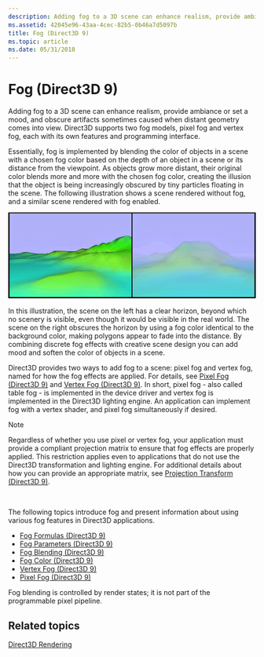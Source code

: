 ```yaml
---
description: Adding fog to a 3D scene can enhance realism, provide ambiance or set a mood, and obscure artifacts sometimes caused when distant geometry comes into view.
ms.assetid: 42045e96-43aa-4cec-82b5-0b46a7d5097b
title: Fog (Direct3D 9)
ms.topic: article
ms.date: 05/31/2018
---
```


# Fog (Direct3D 9)

Adding fog to a 3D scene can enhance realism, provide ambiance or set a mood, and obscure artifacts sometimes caused when distant geometry comes into view. Direct3D supports two fog models, pixel fog and vertex fog, each with its own features and programming interface.

Essentially, fog is implemented by blending the color of objects in a scene with a chosen fog color based on the depth of an object in a scene or its distance from the viewpoint. As objects grow more distant, their original color blends more and more with the chosen fog color, creating the illusion that the object is being increasingly obscured by tiny particles floating in the scene. The following illustration shows a scene rendered without fog, and a similar scene rendered with fog enabled.

![illustration of the same scene with and without fog](images/fogcomp.png)

In this illustration, the scene on the left has a clear horizon, beyond which no scenery is visible, even though it would be visible in the real world. The scene on the right obscures the horizon by using a fog color identical to the background color, making polygons appear to fade into the distance. By combining discrete fog effects with creative scene design you can add mood and soften the color of objects in a scene.

Direct3D provides two ways to add fog to a scene: pixel fog and vertex fog, named for how the fog effects are applied. For details, see [Pixel Fog (Direct3D 9)](pixel-fog.md) and [Vertex Fog (Direct3D 9)](vertex-fog.md). In short, pixel fog - also called table fog - is implemented in the device driver and vertex fog is implemented in the Direct3D lighting engine. An application can implement fog with a vertex shader, and pixel fog simultaneously if desired.

> [!Note]  
> Regardless of whether you use pixel or vertex fog, your application must provide a compliant projection matrix to ensure that fog effects are properly applied. This restriction applies even to applications that do not use the Direct3D transformation and lighting engine. For additional details about how you can provide an appropriate matrix, see [Projection Transform (Direct3D 9)](projection-transform.md).

 

The following topics introduce fog and present information about using various fog features in Direct3D applications.

-   [Fog Formulas (Direct3D 9)](fog-formulas.md)
-   [Fog Parameters (Direct3D 9)](fog-parameters.md)
-   [Fog Blending (Direct3D 9)](fog-blending.md)
-   [Fog Color (Direct3D 9)](fog-color.md)
-   [Vertex Fog (Direct3D 9)](vertex-fog.md)
-   [Pixel Fog (Direct3D 9)](pixel-fog.md)

Fog blending is controlled by render states; it is not part of the programmable pixel pipeline.

## Related topics

<dl> <dt>

[Direct3D Rendering](direct3d-rendering.md)
</dt> </dl>

 

 



